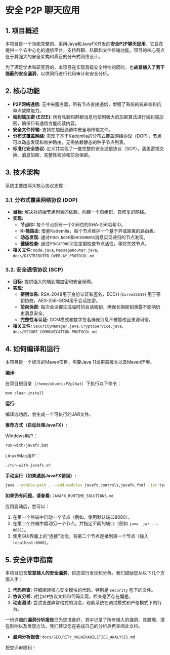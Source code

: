 
# 安全 P2P 聊天应用


## 1. 项目概述

本项目是一个功能完整的、采用Java和JavaFX开发的**安全P2P聊天应用**。它旨在提供一个去中心化的通信平台，支持群聊、私聊和文件传输功能。项目的核心亮点在于其强大的安全架构和真正的分布式网络设计。

为了满足学术和研究目的，本项目在实现高级安全特性的同时，也**故意植入了若干隐蔽的安全漏洞**，以供同行进行代码审计和安全分析。

## 2. 核心功能

- **P2P网络通信:** 无中央服务器，所有节点直接通信，增强了系统的抗审查和抗单点故障能力。
- **端到端加密 (E2EE):** 所有私聊和群聊消息均使用强大的加密算法进行端到端加密，确保只有通信方能阅读内容。
- **安全文件传输:** 支持在加密通道中安全地传输文件。
- **分布式覆盖网络:** 实现了基于Kademlia的分布式覆盖网络协议（DOP），节点可以动态发现和维护路由，无需依赖静态的种子节点列表。
- **标准化安全协议:** 定义并实现了一套完整的安全通信协议（SCP），涵盖密钥交换、消息加密、完整性校验和前向保密。

## 3. 技术架构

系统主要由两大核心协议支撑：

### 3.1. 分布式覆盖网络协议 (DOP)

- **目标:** 解决对初始节点列表的依赖，构建一个自组织、自修复的网络。
- **实现:**
    - **节点ID:** 每个节点拥有一个256位的SHA-256哈希ID。
    - **K-桶路由:** 借鉴Kademlia，每个节点维护一个基于异或距离的路由表。
    - **动态发现:** 通过`FIND_NODE`和`NEIGHBORS`消息实现递归的节点发现。
    - **健康检查:** 通过`PING`/`PONG`消息定期检查节点活性，移除失效节点。
- **相关文件:** `Node.java`, `MessageRouter.java`, `docs/DISTRIBUTED_OVERLAY_PROTOCOL.md`

### 3.2. 安全通信协议 (SCP)

- **目标:** 提供强大的端到端加密和安全保障。
- **实现:**
    - **密钥体系:** RSA-2048用于身份认证和签名，ECDH (`Curve25519`) 用于密钥协商，AES-256-GCM用于会话加密。
    - **前向保密:** 每次会话都生成临时的会话密钥，确保长期密钥泄露不影响历史消息安全。
    - **完整性与认证:** GCM模式和数字签名确保消息不被篡改且来源可信。
- **相关文件:** `SecurityManager.java`, `CryptoService.java`, `docs/SECURE_COMMUNICATION_PROTOCOL.md`

## 4. 如何编译和运行

本项目是一个标准的Maven项目，需要Java 11或更高版本以及Maven环境。

**编译:**

在项目根目录（`/home/ubuntu/P2pChat`）下执行以下命令：

```bash
mvn clean install
```

**运行:**

编译成功后，会生成一个可执行的JAR文件。

**推荐方式（自动处理JavaFX）:**

Windows用户：
```cmd
run-with-javafx.bat
```

Linux/Mac用户：
```bash
./run-with-javafx.sh
```

**手动运行（如果遇到JavaFX错误）:**
```bash
java --module-path . --add-modules javafx.controls,javafx.fxml -jar target/p2p-chat-1.0-SNAPSHOT.jar
```

**如果仍有问题，请查看:** `JAVAFX_RUNTIME_SOLUTIONS.md`

应用启动后，您可以：
1.  在第一个终端中启动一个节点（例如，使用默认端口8080）。
2.  在第二个终端中启动另一个节点，并指定不同的端口（例如 `java -jar ... 8081`）。
3.  使用GUI界面上的“连接”功能，将第二个节点连接到第一个节点（输入 `localhost:8080`）。

## 5. 安全评审指南

本项目包含**故意植入的安全漏洞**，供您进行发现和分析。我们鼓励您从以下几个方面入手：

1.  **代码审查:** 仔细阅读核心安全模块的代码，特别是 `security` 包下的文件。
2.  **协议分析:** 对比`SCP`协议文档和代码实现，检查是否存在偏差。
3.  **动态测试:** 尝试发送异常格式的消息，观察系统在调试模式和严格模式下的行为。

一份详细的**漏洞分析报告**已为您准备好，其中记录了所有植入的漏洞、其原理、潜在影响以及发现方法。我们建议您在完成自己的分析后再查阅此文档。

- **漏洞分析报告:** `docs/SECURITY_VULNERABILITIES_ANALYSIS.md`

祝您评审顺利！

